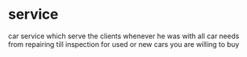 # service
car service which serve the clients whenever he was with all car needs from repairing till inspection for used or new cars you are willing to buy
